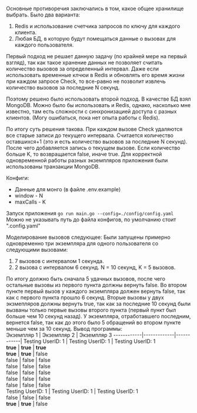 Основные противоречия заключались в том, какое общее хранилище выбрать. Было два варианта:
1. Redis и использование счетчика запросов по ключу для каждого клиента.
2. Любая БД, в которую будут помещаться данные о вызовах для каждого пользователя.

Первый подход не решает данную задачу (по крайней мере на первый взгляд), так как такое хранение данных не позволяет считать количество вызовов за определенный интервал. Даже если использовать временные клчюи в Redis и обновлять его время жизни при каждом запросе Check, то все-равно не позволит извлечь количество вызовов за последние N секунд.

Поэтому решено было использовать второй подход. В качестве БД взял MongoDB. Можно было бы использовать и Redis, однако, насколько мне известно, там есть сложности с синхронизацией доступа с разных клиентов. (Могу ошибаться, пока нет опыта работы с Redis).

По итогу суть решения такова. При каждом вызове Check удаляются все старые записи до текущего интервала. Считается количество оставшихся+1 (это и есть количество вызовов за последние N секунд). После чего добавляется запись о текущем вызове. Если количество больше K, то возвращается false, иначе true.
Для корректной одновременной работы разных экземпляров приложения были использованы транзакции MongoDB.

Конфиги:
* Данные для монго (в файле .env.example)
* window - N
* maxCalls - K

Запуск приложения
`go run main.go --config=./config/config.yaml`
Можно не указывать путь до файла конфигов, по умолчанию стоит ".config.yaml"

Моделирование вызовов следующее:
Были запущены примерно одновременно три экземпляра для одного пользователя со следующими вызовами:
1. 7 вызовов с интервалом 1 секунда.
2. 2 вызова с интервалом 6 секунд.
N = 10 секунд, K = 5 вызовов.

По итогу должно быть сначала 5 удачных вызовов, после чего остальные вызовы из первого пункта должны вернуть false.
Во втором пункте первый вызов у каждого экземпляра должен вернуть false, так как с первого пункта прошло 6 секунд. Вторые вызовы у двух экзмепляров должны вернуть true, так как за последние 10 секунд были вызваны только первые вызовы второго пункта (первый пункт был больше чем 10 секунд назад). У экземпляра, отработавшего последним, вернется false, так как до этого было 5 обращений во втором пункте меньше чем за 10 секунд.
Вывод программы:  
Экземпляр 1 | Экземпляр 2 | Экземпляр 3
------------|-------------|------------|
Testing UserID: 1 | Testing UserID: 1 | Testing UserID: 1  
**true** | **true** | **true**  
**true** | **true** | false  
false | false | false  
false | false | false  
false | false | false  
false | false | false  
false | false | false  
Testing UserID: 1 | Testing UserID: 1 | Testing UserID: 1  
false | false | false  
**true** | **true** | false  
